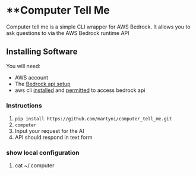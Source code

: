 # **Computer Tell Me
Computer tell me is a simple CLI wrapper for AWS Bedrock. It allows you to ask questions to via the AWS Bedrock runtime API
  
## **Installing Software**

You will need:

 - AWS account
 - The [Bedrock api setup](https://docs.aws.amazon.com/bedrock/latest/userguide/api-setup.html)
 - aws cli [installed](https://docs.aws.amazon.com/cli/latest/userguide/getting-started-install.html) and [permitted](https://docs.aws.amazon.com/bedrock/latest/userguide/security-iam.html) to access bedrock api

### **Instructions**

 1. ```pip install https://github.com/martyni/computer_tell_me.git```
 2. ```computer```
 3. Input your request for the AI
 4. API should respond in text form 

### **show local configuration**
 1. cat ~/.computer
